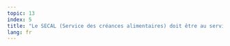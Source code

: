 ```yaml
---
topic: 13
index: 5
title: "Le SECAL (Service des créances alimentaires) doit être au service de tous les ayants droit, enfants et ex-conjoint(e)s, à une pension alimentaire, sans plafond, en ce qui concerne le revenu."
lang: fr
---
```


